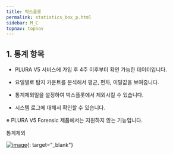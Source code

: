 ```yaml
---
title: 박스플롯
permalink: statistics_box_p.html
sidebar: M_C
topnav: topnav
---
```


## 1. 통계 항목
- PLURA V5 서비스에 가입 후 4주 이후부터 확인 가능한 데이터입니다.

- 요일별로 탐지 카운트를 분석해서 평균, 편차, 이탈값을 보여줍니다.

- 통계제외일을 설정하여 박스플롯에서 제외시킬 수 있습니다.

- 시스템 로그에 대해서 확인할 수 있습니다.

※ PLURA V5 Forensic 제품에서는 지원하지 않는 기능입니다.

통계제외

[![image](/docs/images/Manual/common/statistics/box/1.png)](/docs/images/Manual/common/statistics/box/1.png){: target="_blank"}